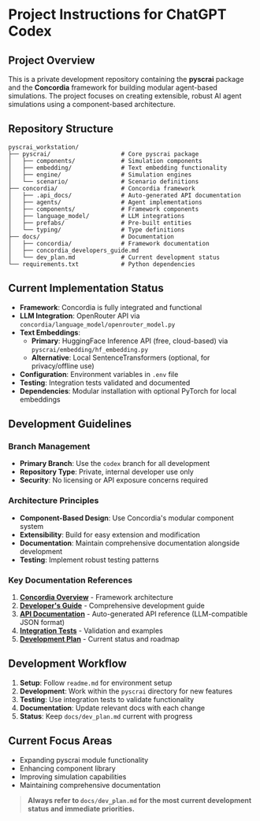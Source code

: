 # Project Instructions for ChatGPT Codex

## Project Overview

This is a private development repository containing the **pyscrai** package and the **Concordia** framework for building modular agent-based simulations. The project focuses on creating extensible, robust AI agent simulations using a component-based architecture.

## Repository Structure

```
pyscrai_workstation/
├── pyscrai/                    # Core pyscrai package
│   ├── components/             # Simulation components
│   ├── embedding/              # Text embedding functionality
│   ├── engine/                 # Simulation engines
│   └── scenario/               # Scenario definitions
├── concordia/                  # Concordia framework
│   ├── .api_docs/              # Auto-generated API documentation
│   ├── agents/                 # Agent implementations
│   ├── components/             # Framework components
│   ├── language_model/         # LLM integrations
│   ├── prefabs/                # Pre-built entities
│   └── typing/                 # Type definitions
├── docs/                       # Documentation
│   ├── concordia/              # Framework documentation
│   ├── concordia_developers_guide.md
│   └── dev_plan.md             # Current development status
└── requirements.txt            # Python dependencies
```

## Current Implementation Status

- **Framework**: Concordia is fully integrated and functional
- **LLM Integration**: OpenRouter API via `concordia/language_model/openrouter_model.py`
- **Text Embeddings**: 
  - **Primary**: HuggingFace Inference API (free, cloud-based) via `pyscrai/embedding/hf_embedding.py`
  - **Alternative**: Local SentenceTransformers (optional, for privacy/offline use)
- **Configuration**: Environment variables in `.env` file
- **Testing**: Integration tests validated and documented
- **Dependencies**: Modular installation with optional PyTorch for local embeddings

## Development Guidelines

### Branch Management
- **Primary Branch**: Use the `codex` branch for all development
- **Repository Type**: Private, internal developer use only
- **Security**: No licensing or API exposure concerns required

### Architecture Principles
- **Component-Based Design**: Use Concordia's modular component system
- **Extensibility**: Build for easy extension and modification
- **Documentation**: Maintain comprehensive documentation alongside development
- **Testing**: Implement robust testing patterns

### Key Documentation References
1. **[Concordia Overview](docs/concordia/concordia_overview.md)** - Framework architecture
2. **[Developer's Guide](docs/concordia_developers_guide.md)** - Comprehensive development guide
3. **[API Documentation](concordia/.api_docs/README.md)** - Auto-generated API reference (LLM-compatible JSON format)
4. **[Integration Tests](concordia/concordia_integration_test.md)** - Validation and examples
5. **[Development Plan](docs/dev_plan.md)** - Current status and roadmap

## Development Workflow

1. **Setup**: Follow `readme.md` for environment setup
2. **Development**: Work within the `pyscrai` directory for new features
3. **Testing**: Use integration tests to validate functionality
4. **Documentation**: Update relevant docs with each change
5. **Status**: Keep `docs/dev_plan.md` current with progress

## Current Focus Areas

- Expanding pyscrai module functionality
- Enhancing component library
- Improving simulation capabilities
- Maintaining comprehensive documentation

> **Always refer to `docs/dev_plan.md` for the most current development status and immediate priorities.**



